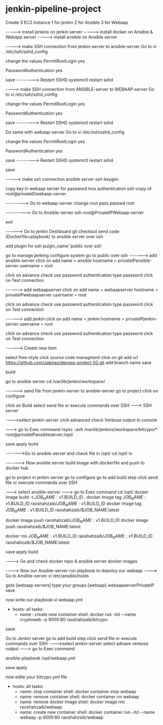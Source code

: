 # jenkin-pipeline-project



Create 3 EC2 instance
1 for jenkin
2 for Ansible
3 for Webaap

-----> install jenkins on jenkin server
-----> install docker on Ansible & Webapp server
-----> install ansible on  Ansible server 



-----> make SSH connection from jenkin-server to ansible-server
  Go to 
  vi /etc/ssh/sshd_config

change the values
PermitRootLogin yes

PasswordAuthentication yes

save 
---------> Restart SSHD
systemctl restart sshd

----> make SSH connection from ANSIBLE-server to WEBAAP-server
  Go to 
  vi /etc/ssh/sshd_config

change the values
PermitRootLogin yes

PasswordAuthentication yes

save 
---------> Restart SSHD
systemctl restart sshd


Do same with webaap-server
  Go to 
  vi /etc/ssh/sshd_config

change the values
PermitRootLogin yes

PasswordAuthentication yes

save 
---------> Restart SSHD
systemctl restart sshd

save


----->  make ssh connection
ansible server 
ssh-keygen

copy key in webaap server for password less authentication
ssh-copy-id  root@privateIDwebaap-server

---------> Go to webaap-server
change root pass
passwd root

----------> Go to Ansible-server
ssh root@PrivateIPWebaap-server

exit


------> Go to jenkin Deshboard
git checkout
send code (Dockerfile+playbook) to ansible server over ssh

add plugin for ssh 
pulgin_name 'public over ssh' 

go to manage jenking 
configure system 
go to public over ssh 
-------> add ansible-server 
click on add
name = ansible 
hostname = privateIPansible-server 
username = root

click on advance 
check use password authentication
type password 
click on Test connection 

------> add webaapserver
click on add
name = webaapserver 
hostname = privateIPwebaapserver
username = root

click on advance 
check use password authentication
type password 
click on Test connection

------> add jenkin
click on add
name = jenkin 
hostname = privateIPjenkin-server 
username = root

click on advance 
check use password authentication
type password 
click on Test connection

------> Create new item
 
select free-style
click  source code managment 
click on git
 add url 
 https://github.com/zabirao/devops-project-02.git
 add branch name 
save

build

go to ansible server 
cd /var/lib/jenkin/workspace/


------> send file from jenkin-server to ansible-server
go to project 
click on configure

click on Build 
select send file or execute  commands over SSH
---> SSH server

---->select jenkin-server
clcik advanced
check Verbose output in console

---> go to Exec command
rsync -avh /var/lib/jenkins/workspace/bitcypo/* root@privateIPansibleserver:/opt/

save apply
build

------->Go to ansible-server and check file in /opt/
cd /opt/
ls

-------> Now ansible server build image with dockerfile and push to docker hub

go to project in jenkin-server
go to configure
go to add build step
click send file or execute  commands over SSH

---> select ansible-server
---> go to Exec command
cd /opt/
docker image build -t $JOB_NAME:v1.$BUILD_ID .
docker image tag $JOB_NAME:v1.$BUILD_ID raoshahzaib/$JOB_NAME:v1.$BUILD_ID
docker image tag $JOB_NAME:v1.$BUILD_ID raoshahzaib/$JOB_NAME:latest

docker image push raoshahzaib/$JOB_NAME:v1.$BUILD_ID
docker image push raoshahzaib/$JOB_NAME:latest


docker rmi $JOB_NAME:v1.$BUILD_ID raoshahzaib/$JOB_NAME:v1.$BUILD_ID raoshahzaib/$JOB_NAME:latest

save apply 
build

----> Go and check docker repo & ansible server docker images

----> Now our Ansible-server run playbook  to depoloy our webaap 
----> Go to Ansible-server
vi /etc/ansible/hosts

goto [webaap servers]
type your groups 
[webaap]
webaapserverPrivateIP
save

now write our playbook 
vi webaap.yml
- hosts: all 
  tasks:
   - name : create new container
     shell: docker run -itd --name cryptoweb -p 9000:80 raoshahzaib/bitcypo


save 

Go to Jenkin server 
go to add build step
click send file or execute  commands over SSH
---->select jenkin-server
select adnave  verbose output 
---> go to Exec command

ansible-playbook /opt/webaap.yml

save apply 


now edite your bitcypo.yml file
- hosts: all
  tasks:
   - name: stop container
     shell: docker container stop webaap
   - name: remove container
     shell: docker container rm webaap
   - name: remove docker image
     shell: docker image rmi raoshahzaib/webaap
   - name: create new container
     shell: docker container run -itd --name webaap -p 9000:80 raoshahzaib/webaap

